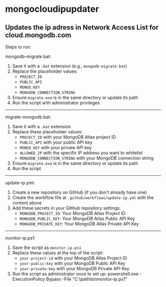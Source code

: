 # mongocloudipupdater
Updates the ip adress in Network Access List for cloud.mongodb.com
---
Steps to run:

mongodb-migrate.bat:
1. Save it with a `.bat` extension (e.g., `mongodb-migrate.bat`)
2. Replace the placeholder values:
    - `PROJECT_ID`
    - `PUBLIC_API`
    - `MONGO_KEY`
    - `MONGODB_CONNECTION_STRING`
3. Ensure `migrate.exe` is in the same directory or update its path
4. Run the script with administrator privileges
---
migrate-mongodb.bat:
1. Save it with a `.bat` extension
2. Replace these placeholder values:
    - `PROJECT_ID` with your MongoDB Atlas project ID
    - `PUBLIC_API` with your public API key
    - `MONGO_KEY` with your private API key
    - `ALLOWED_IP` with the specific IP address you want to whitelist
    - `MONGODB_CONNECTION_STRING` with your MongoDB connection string
3. Ensure `migrate.exe` is in the same directory or update its path
4. Run the script
---
update-ip.yml:
1. Create a new repository on GitHub (if you don't already have one)
2. Create the workflow file at `.github/workflows/update-ip.yml` with the content above
3. Add these secrets in your GitHub repository settings:
    - `MONGODB_PROJECT_ID`: Your MongoDB Atlas Project ID
    - `MONGODB_PUBLIC_KEY`: Your MongoDB Atlas Public API Key
    - `MONGODB_PRIVATE_KEY`: Your MongoDB Atlas Private API Key
---
monitor-ip.ps1:
1. Save the script as `monitor-ip.ps1`
2. Replace these values at the top of the script:
    - `your-project-id` with your MongoDB Atlas Project ID
    - `your-public-key` with your MongoDB Public API Key
    - `your-private-key` with your MongoDB Private API Key
3. Run the script as administrator once to set up:
powershell.exe -ExecutionPolicy Bypass -File "C:\\path\\to\\monitor-ip.ps1"
